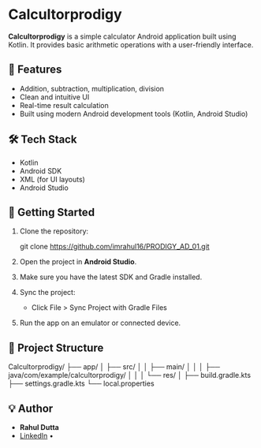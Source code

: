 
# Calcultorprodigy

**Calcultorprodigy** is a simple calculator Android application built using Kotlin. It provides basic arithmetic operations with a user-friendly interface.

## 📱 Features

- Addition, subtraction, multiplication, division
- Clean and intuitive UI
- Real-time result calculation
- Built using modern Android development tools (Kotlin, Android Studio)

## 🛠 Tech Stack

- Kotlin
- Android SDK
- XML (for UI layouts)
- Android Studio

## 🚀 Getting Started

1. Clone the repository:
 
   git clone https://github.com/imrahul16/PRODIGY_AD_01.git


2. Open the project in **Android Studio**.

3. Make sure you have the latest SDK and Gradle installed.

4. Sync the project:

   * Click File > Sync Project with Gradle Files

5. Run the app on an emulator or connected device.

## 📂 Project Structure


Calcultorprodigy/
├── app/
│   ├── src/
│   │   ├── main/
│   │   │   ├── java/com/example/calcultorprodigy/
│   │   │   └── res/
│   ├── build.gradle.kts
├── settings.gradle.kts
└── local.properties


## 💡 Author

* **Rahul Dutta**
* [LinkedIn](https://www.linkedin.com/in/imrahul16) • 

